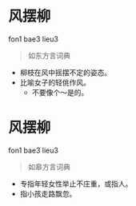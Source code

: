 # 风摆柳
fon1 bae3 lieu3
> 如东方言词典
- 柳枝在风中摇摆不定的姿态。
- 比喻女子的轻佻作风。
  - 不要像个～是的。

# 风摆柳
fon1 bae3 lieu3
> 如皋方言词典
- 专指年轻女性举止不庄重，或指人。
- 指小孩走路飘忽。
